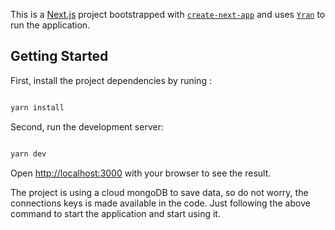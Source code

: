 This is a [Next.js](https://nextjs.org/) project bootstrapped with [`create-next-app`](https://github.com/vercel/next.js/tree/canary/packages/create-next-app) and uses [`Yran`](https://yarnpkg.com) to run the application.

## Getting Started

First, install the project dependencies by runing :

```bash

yarn install

```

Second, run the development server:

```bash

yarn dev

```

Open [http://localhost:3000](http://localhost:3000) with your browser to see the result.


The project is using a cloud mongoDB to save data, so do not worry, the connections keys is made available in the code. Just following the above command to start the application and start using it.
